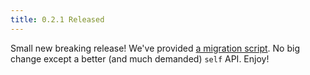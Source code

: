 ```yaml
---
title: 0.2.1 Released
---
```


Small new breaking release! We've provided [a migration script](https://github.com/reasonml/reason-react/blob/master/HISTORY.md#021). No big change except a better (and much demanded) `self` API. Enjoy!
